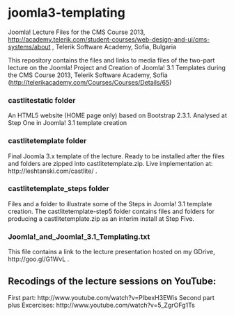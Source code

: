 joomla3-templating
==================

Joomla! Lecture Files for the CMS Course 2013, http://academy.telerik.com/student-courses/web-design-and-ui/cms-systems/about , Telerik Software Academy, Sofia, Bulgaria

This repository contains the files and links to media files of the two-part lecture on the Joomla! Project and Creation of Joomla! 3.1 Templates during the CMS Course 2013, Telerik Software Academy, Sofia (http://telerikacademy.com/Courses/Courses/Details/65) 

<h3>castlitestatic folder</h3>
	An HTML5 website (HOME page only) based on Bootstrap 2.3.1. Analysed at Step One in Joomla! 3.1 template creation

<h3>castlitetemplate folder</h3>
	Final Joomla 3.x template of the lecture. Ready to be installed after the files and folders are zipped into castlitetemplate.zip. Live implementation at: http://leshtanski.com/castlite/ .

<h3>castlitetemplate_steps folder</h3>
	Files and a folder to illustrate some of the Steps in Joomla! 3.1 template creation.
	The castlitetemplate-step5 folder contains files and folders for producing a castlitetemplate.zip as an interim install at Step Five.

<h3>Joomla!_and_Joomla!_3.1_Templating.txt</h3>
	This file contains a link to the lecture presentation hosted on my GDrive, http://goo.gl/G1WvL .
	
<h2>Recodings of the lecture sessions on YouTube:</h2>
	First part: http://www.youtube.com/watch?v=PIbexH3EWis
	Second part plus Excercises: http://www.youtube.com/watch?v=5_ZgrOFg1Ts
